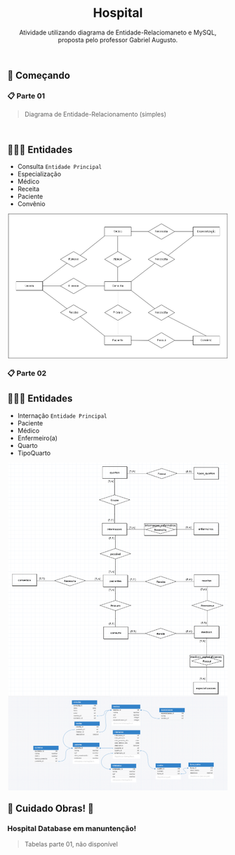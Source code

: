 <h1 align="center">Hospital</h1>


<p align="center">Atividade utilizando diagrama de Entidade-Relaciomaneto e MySQL, </br>
proposta pelo professor Gabriel Augusto.</p>
</br>
<h2>🚀 Começando</h2>

### 📋 Parte 01

>Diagrama de Entidade-Relacionamento (simples)

</br>


## 🙎🏻‍♂️ Entidades

* Consulta  ```Entidade Principal```
* Especialização
* Médico
* Receita
* Paciente
* Convênio



<div align="center">
  <img src="/assets/imgs/Diagrama.png" width="500px" align="center">
</div>


### 📋 Parte 02

## 🙎🏻‍♂️ Entidades

* Internação  ```Entidade Principal```
* Paciente
* Médico
* Enfermeiro(a)
* Quarto
* TipoQuarto

<div align="center">
  <img src="/assets/imgs/Hospital_database002.png" width="500px" align="center"> <br/>
  <img src="/assets/imgs/Hospital_logico001.png" width="500px" align="center">
</div>


## 🚧 Cuidado Obras! 🚧 

### Hospital Database em manuntenção!

> Tabelas parte 01, não disponível</br>

